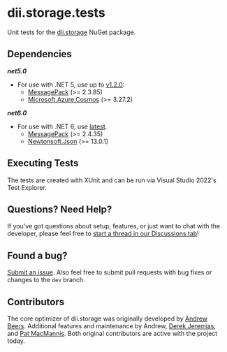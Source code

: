 ﻿# dii.storage.tests

Unit tests for the [dii.storage](https://github.com/Dream-Invent-Inspire/dii.storage) NuGet package.

## Dependencies

_**net5.0**_
* For use with .NET 5, use up to [v1.2.0](https://www.nuget.org/packages/dii.storage/1.2.0):
  * [MessagePack](https://www.nuget.org/packages/MessagePack/) (>= 2.3.85)
  * [Microsoft.Azure.Cosmos](https://www.nuget.org/packages/Microsoft.Azure.Cosmos/) (>= 3.27.2)

_**net6.0**_
* For use with .NET 6, use [latest](https://www.nuget.org/packages/dii.storage).
  * [MessagePack](https://www.nuget.org/packages/MessagePack/) (>= 2.4.35)
  * [Newtonsoft.Json](https://www.nuget.org/packages/Newtonsoft.Json/) (>= 13.0.1)

## Executing Tests

The tests are created with XUnit and can be run via Visual Studio 2022's Test Explorer.

## Questions? Need Help?

If you've got questions about setup, features, or just want to chat with the developer, please feel free to [start a thread in our Discussions tab](https://github.com/Dream-Invent-Inspire/dii.storage/discussions)!

## Found a bug?

[Submit an issue](https://github.com/Dream-Invent-Inspire/dii.storage/issues). Also feel free to submit pull requests with bug fixes or changes to the `dev` branch.

## Contributors

The core optimizer of dii.storage was originally developed by [Andrew Beers](https://github.com/aquamoogle). Additional features and maintenance by Andrew, [Derek Jeremias](https://github.com/derekjeremias-dii), and [Pat MacMannis](https://github.com/pmac627). Both original contributors are active with the project today.
